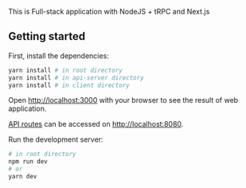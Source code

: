 This is Full-stack application with NodeJS + tRPC and Next.js

## Getting started
First, install the dependencies:

```bash
yarn install # in root directory
yarn install # in api-server directory
yarn install # in client directory
```

Open [http://localhost:3000](http://localhost:3000) with your browser to see the result of web application.

[API routes](https://nextjs.org/docs/api-routes/introduction) can be accessed on [http://localhost:8080](http://localhost:8080).

Run the development server:

```bash
# in root directory
npm run dev
# or
yarn dev
```
